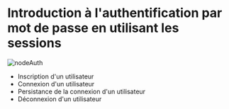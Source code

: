 # Introduction à l'authentification par mot de passe en utilisant les sessions

![nodeAuth](https://user-images.githubusercontent.com/44428775/75044894-a6f9d180-54c2-11ea-953a-f3bcba3d9049.gif)

- Inscription d'un utilisateur
- Connexion d'un utilisateur
- Persistance de la connexion d'un utilisateur
- Déconnexion d'un utilisateur